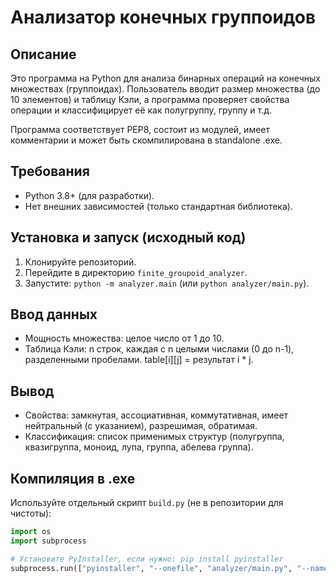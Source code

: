 # Анализатор конечных группоидов

## Описание
Это программа на Python для анализа бинарных операций на конечных множествах (группоидах). Пользователь вводит размер множества (до 10 элементов) и таблицу Кэли, а программа проверяет свойства операции и классифицирует её как полугруппу, группу и т.д.

Программа соответствует PEP8, состоит из модулей, имеет комментарии и может быть скомпилирована в standalone .exe.

## Требования
- Python 3.8+ (для разработки).
- Нет внешних зависимостей (только стандартная библиотека).

## Установка и запуск (исходный код)
1. Клонируйте репозиторий.
2. Перейдите в директорию `finite_groupoid_analyzer`.
3. Запустите: `python -m analyzer.main` (или `python analyzer/main.py`).

## Ввод данных
- Мощность множества: целое число от 1 до 10.
- Таблица Кэли: n строк, каждая с n целыми числами (0 до n-1), разделенными пробелами. table[i][j] = результат i * j.

## Вывод
- Свойства: замкнутая, ассоциативная, коммутативная, имеет нейтральный (с указанием), разрешимая, обратимая.
- Классификация: список применимых структур (полугруппа, квазигруппа, моноид, лупа, группа, абелева группа).

## Компиляция в .exe
Используйте отдельный скрипт `build.py` (не в репозитории для чистоты):
```python
import os
import subprocess

# Установите PyInstaller, если нужно: pip install pyinstaller
subprocess.run(["pyinstaller", "--onefile", "analyzer/main.py", "--name", "GroupoidAnalyzer"])
